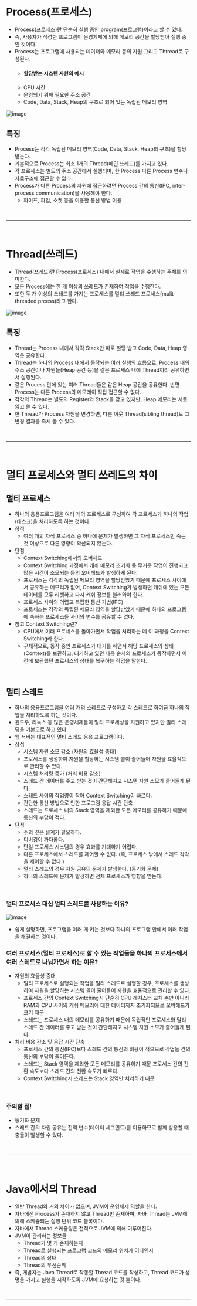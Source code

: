 # Process(프로세스)
- Process(프로세스)란 단순히 실행 중인 program(프로그램)이라고 할 수 있다.
- 즉, 사용자가 작성한 프로그램이 운영체제에 의해 메모리 공간을 할당받아 실행 중인 것이다. 
- Process는 프로그램에 사용되는 데이터와 메모리 등의 자원 그리고 Thtread로 구성된다.
   - #### 할당받는 시스템 자원의 예시
   - CPU 시간
   - 운영되기 위해 필요한 주소 공간
   - Code, Data, Stack, Heap의 구조로 되어 있는 독립된 메모리 영역

![image](https://user-images.githubusercontent.com/74396651/204324498-c8fdc9da-9c2d-4059-a4ee-8b0c4e4a1d6a.png)

## 특징
- Process는 각각 독립된 메모리 영역(Code, Data, Stack, Heap의 구조)을 할당받는다.
- 기본적으로 Process는 최소 1개의 Thread(메인 쓰레드)를 가지고 있다.
- 각 프로세스는 별도의 주소 공간에서 실행되며, 한 Process 다른 Process 변수나 자료구조에 접근할 수 없다.
- Process가 다른 Process의 자원에 접근하려면 Process 간의 통신(IPC, inter-process communication)을 사용해야 한다.
   - 파이프, 파일, 소켓 등을 이용한 통신 방법 이용

<br>
<hr>
<br>

# Thread(쓰레드)
- Thread(쓰레드)란 Process(프로세스) 내에서 실제로 작업을 수행하는 주체를 의미한다.
- 모든 Process에는 한 개 이상의 쓰레드가 존재하여 작업을 수행한다.
- 또한 두 개 이상의 쓰레드를 가지는 프로세스를 멀티 쓰레드 프로세스(mulit-threaded prcess)라고 한다.

![image](https://user-images.githubusercontent.com/74396651/204325373-1b67c249-91ce-468b-a84d-2d8ff14eaf68.png)

## 특징
- Thread는 Process 내에서 각각 Stack만 따로 할당 받고 Code, Data, Heap 영역은 공유한다.
- Thread는 하나의 Process 내에서 동작되는 여러 실행의 흐름으로, Process 내의 주소 공간이나 자원들(Heap 공간 등)을 같은 프로세스 내에 Thread끼리 공유하면서 실행된다.
- 같은 Process 안에 있는 여러 Thread들은 같은 Heap 공간을 공유한다. 반면 Process는 다른 Process의 메모레이 직접 접근할 수 없다.
- 각각의 Thread는 별도의 Register와 Stack을 갖고 있지만, Heap 메모리는 서로 읽고 쓸 수 있다.
- 한 Thread가 Process 자원을 변경하면, 다른 이웃 Thread(sibling thread)도 그 변경 결과를 즉시 볼 수 있다.

<br>
<hr>
<br>

# 멀티 프로세스와 멀티 쓰레드의 차이

## 멀티 프로세스
- 하나의 응용프로그램을 여러 개의 프로세스로 구성하여 각 프로세스가 하나의 작업(태스크)을 처리하도록 하는 것이다.
- 장점
    - 여러 개의 자식 프로세스 중 하나에 문제가 발생하면 그 자식 프로세스만 죽는 것 이상으로 다른 영향이 확산되지 않는다.
- 단점
    - Context Switching에서의 오버헤드
    - Context Switching 과정에서 캐쉬 메모리 초기화 등 무거운 작업이 진행되고 많은 시간이 소모되는 등의 오버헤드가 발생하게 된다.
    - 프로세스는 각각의 독립된 메모리 영역을 할당받았기 때문에 프로세스 사이에서 공유하는 메모리가 없어, Context Switching가 발생하면 캐쉬에 있는 모든 데이터를 모두 리셋하고 다시 캐쉬 정보를 불러와야 한다.
    - 프로세스 사이의 어렵고 복잡한 통신 기법(IPC)
    - 프로세스는 각각의 독립된 메모리 영역을 할당받았기 때문에 하나의 프로그램에 속하는 프로세스들 사이의 변수를 공유할 수 없다.
- 참고 Context Switching란?
    - CPU에서 여러 프로세스를 돌아가면서 작업을 처리하는 데 이 과정을 Context Switching라 한다.
    - 구체적으로, 동작 중인 프로세스가 대기를 하면서 해당 프로세스의 상태(Context)를 보관하고, 대기하고 있던 다음 순서의 프로세스가 동작하면서 이전에 보관했던 프로세스의 상태를 복구하는 작업을 말한다.

<br>

## 멀티 스레드
- 하나의 응용프로그램을 여러 개의 스레드로 구성하고 각 스레드로 하여금 하나의 작업을 처리하도록 하는 것이다.
- 윈도우, 리눅스 등 많은 운영체제들이 멀티 프로세싱을 지원하고 있지만 멀티 스레딩을 기본으로 하고 있다.
- 웹 서버는 대표적인 멀티 스레드 응용 프로그램이다.
- 장점
    - 시스템 자원 소모 감소 (자원의 효율성 증대)
    - 프로세스를 생성하여 자원을 할당하는 시스템 콜이 줄어들어 자원을 효율적으로 관리할 수 있다.
    - 시스템 처리량 증가 (처리 비용 감소)
    - 스레드 간 데이터를 주고 받는 것이 간단해지고 시스템 자원 소모가 줄어들게 된다.
    - 스레드 사이의 작업량이 작아 Context Switching이 빠르다.
    - 간단한 통신 방법으로 인한 프로그램 응답 시간 단축
    - 스레드는 프로세스 내의 Stack 영역을 제외한 모든 메모리를 공유하기 때문에 통신의 부담이 적다.
- 단점
    - 주의 깊은 설계가 필요하다.
    - 디버깅이 까다롭다.
    - 단일 프로세스 시스템의 경우 효과를 기대하기 어렵다.
    - 다른 프로세스에서 스레드를 제어할 수 없다. (즉, 프로세스 밖에서 스레드 각각을 제어할 수 없다.)
    - 멀티 스레드의 경우 자원 공유의 문제가 발생한다. (동기화 문제)
    - 하나의 스레드에 문제가 발생하면 전체 프로세스가 영향을 받는다.

<br>

### 멀티 프로세스 대신 멀티 스레드를 사용하는 이유?
![image](https://user-images.githubusercontent.com/74396651/204328406-d108b2f7-8628-4f95-bd61-ec92611e77b2.png)


- 쉽게 설명하면, 프로그램을 여러 개 키는 것보다 하나의 프로그램 안에서 여러 작업을 해결하는 것이다.

### 여러 프로세스(멀티 프로세스)로 할 수 있는 작업들을 하나의 프로세스에서 여러 스레드로 나눠가면서 하는 이유?
- 자원의 효율성 증대
    - 멀티 프로세스로 실행되는 작업을 멀티 스레드로 실행할 경우, 프로세스를 생성하여 자원을 할당하는 시스템 콜이 줄어들어 자원을 효율적으로 관리할 수 있다.
    - 프로세스 간의 Context Switching시 단순히 CPU 레지스터 교체 뿐만 아니라 RAM과 CPU 사이의 캐쉬 메모리에 대한 데이터까지 초기화되므로 오버헤드가 크기 때문
    - 스레드는 프로세스 내의 메모리를 공유하기 때문에 독립적인 프로세스와 달리 스레드 간 데이터를 주고 받는 것이 간단해지고 시스템 자원 소모가 줄어들게 된다.
- 처리 비용 감소 및 응답 시간 단축
    - 프로세스 간의 통신(IPC)보다 스레드 간의 통신의 비용이 적으므로 작업들 간의 통신의 부담이 줄어든다.
    - 스레드는 Stack 영역을 제외한 모든 메모리를 공유하기 때문
프로세스 간의 전환 속도보다 스레드 간의 전환 속도가 빠르다.
    - Context Switching시 스레드는 Stack 영역만 처리하기 때문

<br>

### 주의할 점!
- 동기화 문제
- 스레드 간의 자원 공유는 전역 변수(데이터 세그먼트)를 이용하므로 함께 상용할 때 충돌이 발생할 수 있다.


<br>
<hr>
<br>

# Java에서의 Thread
- 일반 Thread와 거의 차이가 없으며, JVM이 운영체제 역할을 한다.
- 자바에선 Process가 존재하지 않고 Thread만 존재하며, 자바 Thread는 JVM에 의해 스케쥴되는 실행 단위 코드 블록이다.
- 자바에서 Thread 스케쥴링은 전적으로 JVM에 의해 이루어진다.
- JVM이 관리하는 정보들
    - Thread가 몇 개 존재하는지
    - Thread로 실행되는 프로그램 코드의 메모리 위치가 어디인지
    - Thread의 상태
    - Thread의 우선순위
- 즉, 개발자는 Java Thread로 작동할 Thread 코드를 작성하고, Thread 코드가 생명을 가지고 실행을 시작하도록 JVM에 요청하는 것 뿐이다.

<br>
<hr>
<br>

##










